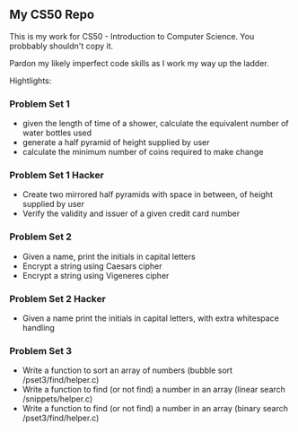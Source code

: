 ## My CS50 Repo

This is my work for CS50  - Introduction to Computer Science. You probbably shouldn't copy it.

Pardon my likely imperfect code skills as I work my way up the ladder.

Hightlights:

### Problem Set 1
- given the length of time of a shower, calculate the equivalent number of water bottles used
- generate a half pyramid of height supplied by user
- calculate the minimum number of coins required to make change

### Problem Set 1 Hacker
- Create two mirrored half pyramids with space in between, of height supplied by user
- Verify the validity and issuer of a given credit card number

### Problem Set 2
- Given a name, print the initials in capital letters
- Encrypt a string using Caesars cipher
- Encrypt a string using Vigeneres cipher

### Problem Set 2 Hacker
- Given a name print the initials in capital letters, with extra whitespace handling

### Problem Set 3
- Write a function to sort an array of numbers (bubble sort /pset3/find/helper.c)
- Write a function to find (or not find) a number in an array (linear search /snippets/helper.c)
- Write a function to find (or not find) a number in an array (binary search /pset3/find/helper.c)